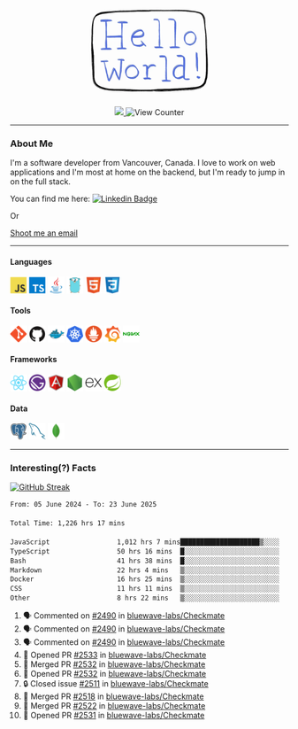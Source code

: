 <div align="center">
    <img src="./img/hello_world.webp" height="200px" width="">
    <div>
        <a href="https://www.linkedin.com/in/ajhollid">
            <img src="https://img.shields.io/badge/LinkedIn-blue"/>
        </a>
        <img src="https://komarev.com/ghpvc/?username=ajhollid&color=yellow" alt="View Counter">
    </div>
</div>

---

### About Me

I'm a software developer from Vancouver, Canada. I love to work on web applications and I'm most at home on the backend, but I'm ready to jump in on the full stack.

You can find me here: [![Linkedin Badge](https://img.shields.io/badge/-ajhollid-blue?style=flat&logo=Linkedin&logoColor=white)](https://www.linkedin.com/in/ajhollid)

Or

[Shoot me an email](mailto:ajhollid@gmail.com)

---

#### Languages

<div>
    <img src="./img/devicons/javascript-original.svg" width=30 height=30 alt="JavaScript">
    <img src="/img/devicons/typescript-original.svg" width=30 height=30 alt="TypeScript">
    <img src="./img/devicons/java-original.svg" width=30 height=30 alt="Java">
    <img src="./img/devicons/go-original.svg" width=30 height=30 alt="Golang">
    <img src="./img/devicons/html5-original.svg" width=30 height=30 alt="HTML 5">
    <img src="./img/devicons/css3-original.svg" width=30 height=30 alt="CSS 3">
</div>

#### Tools

<div>
    <img src="./img/devicons/git-original.svg" width=30 height=30 alt="Git">
    <img src="./img/devicons/github-original.svg" width=30 height=30 alt="Github">
    <img src="./img/devicons/docker-original.svg" width=30 
    height=30 alt="Docker">
    <img src="./img/devicons/kubernetes-original.svg" width=30 height=30 alt="K8">
    <img src="./img/devicons/prometheus-original.svg" width=30 height=30 alt="Prometheus">
    <img src="./img/devicons/grafana-original.svg" width=30 height=30 alt="Grafana">
    <img src="./img/devicons/nginx-original.svg" width=30 height=30 alt="Nginx">
</div>

#### Frameworks

<div>
    <img src="./img/devicons/react-original.svg" width=30 height=30 alt="React">
    <img src="./img/devicons/gatsby-original.svg" width=30 height=30 alt="Gatsby">
    <img src="./img/devicons/angularjs-original.svg" width=30 height=30 alt="AngularJS">
    <img src="./img/devicons/nodejs-original.svg" width=30 height=30 alt="NodeJS">
    <img src="./img/devicons/express-original.svg" width=30 height=30 alt="Express">
    <img src="./img/devicons/spring-original.svg" width=30 height=30 alt="Spring">
</div>

#### Data

<div>
    <img src="./img/devicons/postgresql-original.svg" width=30 height=30 alt="Postgresql">
    <img src="./img/devicons/mysql-original.svg" width=30 height=30 alt="Mysql">
    <img src="./img/devicons/mongodb-original.svg" width=30 height=30 alt="MongoDB">
</div>

---

### Interesting(?) Facts

[![GitHub Streak](http://github-readme-streak-stats.herokuapp.com?user=ajhollid)](https://git.io/streak-stats)

 <!--START_SECTION:waka-->

```txt
From: 05 June 2024 - To: 23 June 2025

Total Time: 1,226 hrs 17 mins

JavaScript                 1,012 hrs 7 mins████████████████████▒░░░░   81.98 %
TypeScript                 50 hrs 16 mins  █░░░░░░░░░░░░░░░░░░░░░░░░   04.07 %
Bash                       41 hrs 38 mins  █░░░░░░░░░░░░░░░░░░░░░░░░   03.37 %
Markdown                   22 hrs 4 mins   ▒░░░░░░░░░░░░░░░░░░░░░░░░   01.79 %
Docker                     16 hrs 25 mins  ▒░░░░░░░░░░░░░░░░░░░░░░░░   01.33 %
CSS                        11 hrs 11 mins  ▒░░░░░░░░░░░░░░░░░░░░░░░░   00.91 %
Other                      8 hrs 22 mins   ▒░░░░░░░░░░░░░░░░░░░░░░░░   00.68 %
```

<!--END_SECTION:waka-->


<!--START_SECTION:activity-->
1. 🗣 Commented on [#2490](https://github.com/bluewave-labs/Checkmate/issues/2490#issuecomment-3000301125) in [bluewave-labs/Checkmate](https://github.com/bluewave-labs/Checkmate)
2. 🗣 Commented on [#2490](https://github.com/bluewave-labs/Checkmate/issues/2490#issuecomment-3000274689) in [bluewave-labs/Checkmate](https://github.com/bluewave-labs/Checkmate)
3. 🗣 Commented on [#2490](https://github.com/bluewave-labs/Checkmate/issues/2490#issuecomment-3000214039) in [bluewave-labs/Checkmate](https://github.com/bluewave-labs/Checkmate)
4. 💪 Opened PR [#2533](https://github.com/bluewave-labs/Checkmate/pull/2533) in [bluewave-labs/Checkmate](https://github.com/bluewave-labs/Checkmate)
5. 🎉 Merged PR [#2532](https://github.com/bluewave-labs/Checkmate/pull/2532) in [bluewave-labs/Checkmate](https://github.com/bluewave-labs/Checkmate)
6. 💪 Opened PR [#2532](https://github.com/bluewave-labs/Checkmate/pull/2532) in [bluewave-labs/Checkmate](https://github.com/bluewave-labs/Checkmate)
7. 🔒 Closed issue [#2511](https://github.com/bluewave-labs/Checkmate/issues/2511) in [bluewave-labs/Checkmate](https://github.com/bluewave-labs/Checkmate)
8. 🎉 Merged PR [#2518](https://github.com/bluewave-labs/Checkmate/pull/2518) in [bluewave-labs/Checkmate](https://github.com/bluewave-labs/Checkmate)
9. 🎉 Merged PR [#2522](https://github.com/bluewave-labs/Checkmate/pull/2522) in [bluewave-labs/Checkmate](https://github.com/bluewave-labs/Checkmate)
10. 💪 Opened PR [#2531](https://github.com/bluewave-labs/Checkmate/pull/2531) in [bluewave-labs/Checkmate](https://github.com/bluewave-labs/Checkmate)
<!--END_SECTION:activity-->
